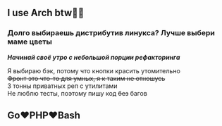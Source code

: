 ## I use Arch btw🏳️‍🌈 

### Долго выбираешь дистрибутив линукса? Лучше выбери маме цветы

***Начинай своё утро с небольшой порции рефакторинга***

Я выбираю бэк, потому что кнопки красить утомительно <br />
~~Фронт это что-то для умных, я к таким не отношусь~~ <br />
3 тонны приватных реп с утилитами <br />
Не люблю тесты, поэтому пишу код ~~без~~ багов <br />

## **Go❤️PHP❤️Bash**
